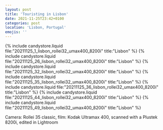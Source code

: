 ```yaml
---
layout: post
title: 'Touristing in Lisbon'
date: 2021-11-25T23:42+0100
categories: post
location: 'Lisbon, Portugal'
emojis: ''
---
```


{% include candystore.liquid file:"20211125_1_lisbon_rollei32_umax400_8200i" title:"Lisbon" %}
{% include candystore.liquid file:"20211125_26_lisbon_rollei32_umax400_8200i" title:"Lisbon" %}
{% include candystore.liquid file:"20211125_32_lisbon_rollei32_umax400_8200i" title:"Lisbon" %}
{% include candystore.liquid file:"20211125_35_lisbon_rollei32_umax400_8200i" title:"Lisbon" %}
{% include candystore.liquid file:"20211125_36_lisbon_rollei32_umax400_8200i" title:"Lisbon" %}
{% include candystore.liquid file:"20211125_44_lisbon_rollei32_umax400_8200i" title:"Lisbon" %}
{% include candystore.liquid file:"20211125_49_lisbon_rollei32_umax400_8200i" title:"Lisbon" %}

Camera: Rollei 35 classic, film: Kodak Ultramax 400, scanned with a Plustek 8200i, edited in Lightroom
